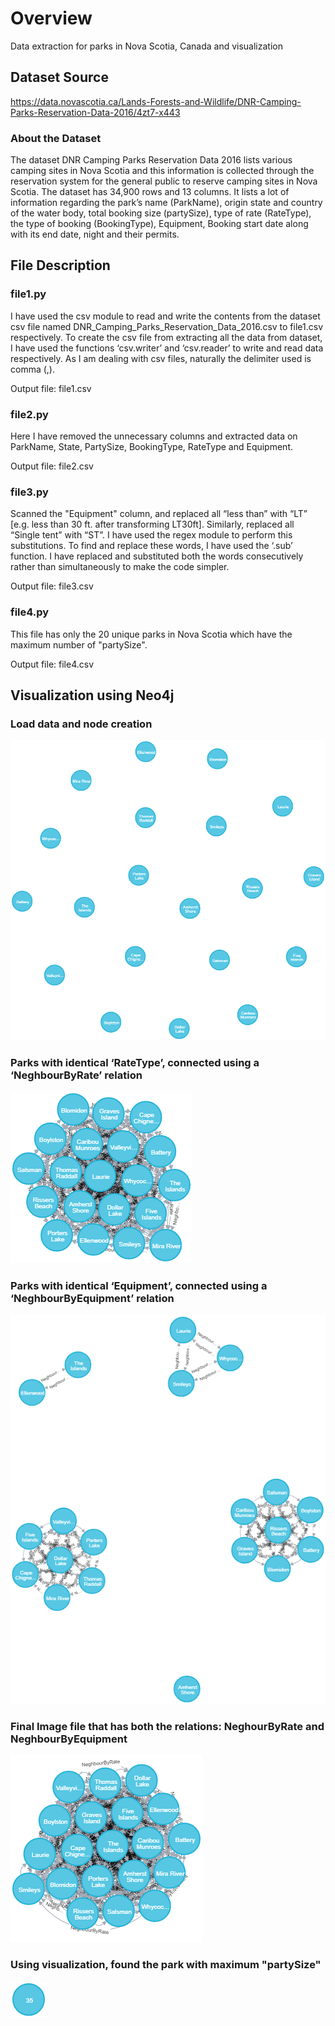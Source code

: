 # Overview
Data extraction for parks in Nova Scotia, Canada and visualization 

## Dataset Source

https://data.novascotia.ca/Lands-Forests-and-Wildlife/DNR-Camping-Parks-Reservation-Data-2016/4zt7-x443

### About the Dataset

The dataset DNR Camping Parks Reservation Data 2016 lists various camping sites in Nova Scotia and this information is collected through the reservation system 
for the general public to reserve camping sites in Nova Scotia. The dataset has 34,900 rows and 13 columns. It lists a lot of information regarding the park’s 
name (ParkName), origin state and country of the water body, total booking size (partySize), type of rate (RateType), the type of booking (BookingType), Equipment, 
Booking start date along with its end date, night and their permits.

## File Description

### file1.py

I have used the csv module to read and write the contents from the dataset csv file named DNR_Camping_Parks_Reservation_Data_2016.csv to file1.csv respectively. 
To create the csv file from extracting all the data from dataset, I have used the functions ‘csv.writer’ and ‘csv.reader’ to write and read data respectively. 
As I am dealing with csv files, naturally the delimiter used is comma (,).

Output file: file1.csv

### file2.py

Here I have removed the unnecessary columns and extracted data on ParkName, State, PartySize, BookingType, RateType and Equipment.

Output file: file2.csv

### file3.py

Scanned the "Equipment" column, and replaced all “less than” with “LT” [e.g. less than 30 ft. after transforming LT30ft]. Similarly, replaced all “Single tent” with “ST”.
I have used the regex module to perform this substitutions. To find and replace these words, I have used the ‘.sub’ function. I have replaced and substituted both the 
words consecutively rather than simultaneously to make the code simpler.

Output file: file3.csv

### file4.py

This file has only the 20 unique parks in Nova Scotia which have the maximum number of "partySize".

Output file: file4.csv

## Visualization using Neo4j

### Load data and node creation
![](graph%20images/load_data_and_node_creation.png)

### Parks with identical ‘RateType’, connected using a ‘NeghbourByRate’ relation
![](graph%20images/NeghbourByRate.png)

### Parks with identical ‘Equipment’, connected using a ‘NeghbourByEquipment’ relation
![](graph%20images/NeghbourByEquipment.png)

### Final Image file that has both the relations: NeghourByRate and NeghbourByEquipment
![](graph%20images/graph.png)

### Using visualization, found the park with maximum "partySize"
![](graph%20images/visualization.png)

